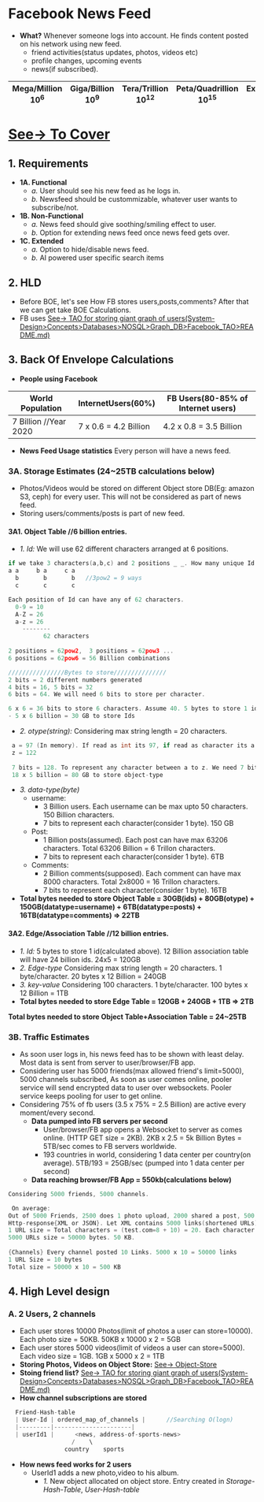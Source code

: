 # Facebook News Feed
- **What?** Whenever someone logs into account. He finds content posted on his network using new feed.
  - friend activities(status updates, photos, videos etc)
  - profile changes, upcoming events
  - news(if subscribed).

| Mega/Million 10<sup>6</sup> | Giga/Billion 10<sup>9</sup> | Tera/Trillion 10<sup>12</sup> | Peta/Quadrillion 10<sup>15</sup> | Exa/Quintillion 10<sup>18</sup> | Zeta/Sextillion 10<sup>21</sup> |
| --- | --- | --- | --- | --- | --- |

# [See-> To Cover](https://github.com/amitkumar50/Code-examples/blob/master/System-Design/scalable/README.md)

## 1. Requirements
- **1A. Functional**
  - *a.* User should see his new feed as he logs in.
  - *b.* Newsfeed should be custommizable, whatever user wants to subscribe/not.
- **1B. Non-Functional**
  - *a.* News feed should give soothing/smiling effect to user.
  - *b.* Option for extending news feed once news feed gets over.
- **1C. Extended**
  - *a.* Option to hide/disable news feed.
  - *b.* AI powered user specific search items
  
## 2. HLD
- Before BOE, let's see How FB stores users,posts,comments? After that we can get take BOE Calculations.
- FB uses [See-> TAO for storing giant graph of users(System-Design>Concepts>Databases>NOSQL>Graph_DB>Facebook_TAO>README.md)](https://github.com/amitkumar50/Code-examples/blob/master/System-Design/Concepts/Databases/NOSQL/Graph_DB/Facebook_TAO/README.md)

## 3. Back Of Envelope Calculations

- **People using Facebook**

|World Population|InternetUsers(60%)|FB Users(80-85% of Internet users)|
|---|---|---|
|7 Billion //Year 2020|7 x 0.6 = 4.2 Billion|4.2 x 0.8 = 3.5 Billion|

- **News Feed Usage statistics** Every person will have a news feed. 
  
### 3A. Storage Estimates (24~25TB calculations below)
- Photos/Videos would be stored on different Object store DB(Eg: amazon S3, ceph) for every user. This will not be considered as part of news feed.
- Storing users/comments/posts is part of new feed.
 #### 3A1. Object Table  //6 billion entries.
  - *1. Id:* We will use 62 different characters arranged at 6 positions.
```c
if we take 3 characters(a,b,c) and 2 positions _ _. How many unique Id's can be formed?
a a     b a     c a
  b       b       b   //3pow2 = 9 ways
  c       c       c

Each position of Id can have any of 62 characters.
  0-9 = 10
  A-Z = 26
  a-z = 26
	--------
	      62 characters
        
2 positions = 62pow2,  3 positions = 62pow3 ... 
6 positions = 62pow6 = 56 Billion combinations

////////////////Bytes to store///////////////
2 bits = 2 different numbers generated
4 bits = 16, 5 bits = 32
6 bits = 64. We will need 6 bits to store per character.

6 x 6 = 36 bits to store 6 characters. Assume 40. 5 bytes to store 1 id
- 5 x 6 billion = 30 GB to store Ids
```
  - *2. otype(string):* Considering max string length = 20 characters. 
```c
 a = 97 (In memory). If read as int its 97, if read as character its a.
 z = 122
 
 7 bits = 128. To represent any character between a to z. We need 7 bits per character. 140 bits for 20 characters = 18 bytes
 18 x 5 billion = 80 GB to store object-type
```
  - *3. data-type(byte)* 
    - username:
      - 3 Billion users. Each username can be max upto 50 characters. 150 Billion characters. 
      - 7 bits to represent each character(consider 1 byte). 150 GB
    - Post:
      - 1 Billion posts(assumed). Each post can have max 63206 characters. Total 63206 Billion = 6 Trillon characters.
      - 7 bits to represent each character(consider 1 byte). 6TB
    - Comments:
      - 2 Billion comments(supposed). Each comment can have max 8000 characters. Total 2x8000 = 16 Trillon characters.
      - 7 bits to represent each character(consider 1 byte). 16TB   
  - **Total bytes needed to store Object Table = 30GB(ids) + 80GB(otype) + 150GB(datatype=username) + 6TB(datatype=posts) + 16TB(datatype=comments) => 22TB**

 #### 3A2. Edge/Association Table  //12 billion entries.
  - *1. Id:* 5 bytes to store 1 id(calculated above). 12 Billion association table will have 24 billion ids. 24x5 = 120GB
  - *2. Edge-type* Considering max string length = 20 characters. 1 byte/character. 20 bytes x 12 Billion = 240GB
  - *3. key-value* Considering 100 characters. 1 byte/character. 100 bytes x 12 Billion = 1TB
  - **Total bytes needed to store Edge Table = 120GB + 240GB + 1TB => 2TB**  

**Total bytes needed to store Object Table+Association Table = 24~25TB**
  
### 3B. Traffic Estimates
- As soon user logs in, his news feed has to be shown with least delay. Most data is sent from server to user/browser/FB app.
- Considering user has 5000 friends(max allowed friend's limit=5000), 5000 channels subscribed, As soon as user comes online, pooler service will send encrypted data to user over websockets. Pooler service keeps pooling for user to get online.
- Considering 75% of fb users (3.5 x 75% = 2.5 Billion) are active every moment/every second.
  - **Data pumped into FB servers per second**
    - User/browser/FB app opens a Websocket to server as comes online. (HTTP GET size = 2KB). 2KB x 2.5 = 5k Billion Bytes = 5TB/sec comes to FB servers worldwide.
    - 193 countries in world, considering 1 data center per country(on average). 5TB/193 = 25GB/sec (pumped into 1 data center per second)
  - **Data reaching browser/FB App = 550kb(calculations below)**
```c
Considering 5000 friends, 5000 channels.

 On average:
Out of 5000 Friends, 2500 does 1 photo upload, 2000 shared a post, 500 uploaded a video. 
Http-response{XML or JSON}. Let XML contains 5000 links(shortened URLs). Ex: https://test.com/10-characters-shortened-url
1 URL size = Total characters = (test.com=8 + 10) = 20. Each character occupies 4 bits. 80 bits = 10 bytes.
5000 URLs size = 50000 bytes. 50 KB.
      
{Channels} Every channel posted 10 Links. 5000 x 10 = 50000 links
1 URL Size = 10 bytes
Total size = 50000 x 10 = 500 KB
```    

## 4. High Level design
### A. 2 Users, 2 channels
  - Each user stores 10000 Photos(limit of photos a user can store=10000). Each photo size = 50KB. 50KB x 10000 x 2 = 5GB
  - Each user stores 5000 videos(limit of videos a user can store=5000). Each video size = 1GB. 1GB x 5000 x 2 = 1TB
- **Storing Photos, Videos on Object Store:** [See-> Object-Store](https://github.com/amitkumar50/Code-examples/blob/master/System-Design/Concepts/databases/Object_Storage/README.md)
- **Stoing friend list?** [See-> TAO for storing giant graph of users(System-Design>Concepts>Databases>NOSQL>Graph_DB>Facebook_TAO>README.md)](https://github.com/amitkumar50/Code-examples/blob/master/System-Design/Concepts/Databases/NOSQL/Graph_DB/Facebook_TAO/README.md)
- **How channel subscriptions are stored**
```c
  Friend-Hash-table
  | User-Id | ordered_map_of_channels |      //Searching O(logn)
  |---------|----------------------|
  | userId1 |      <news, address-of-sports-news>
                  /    \
                country    sports
```
- **How news feed works for 2 users**
  - UserId1 adds a new photo,video to his album.
    - *1.* New object allocated on object store. Entry created in *Storage-Hash-Table*, *User-Hash-table*
